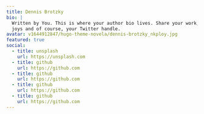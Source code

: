 ```yaml
---
title: Dennis Brotzky
bio: |
  Written by You. This is where your author bio lives. Share your work, your
  joys and of course, your Twitter handle.
avatar: v1644912847/hugo-theme-novela/dennis-brotzky_nkploy.jpg
featured: true
social:
  - title: unsplash
    url: https://unsplash.com
  - title: github
    url: https://github.com
  - title: github
    url: https://github.com
  - title: github
    url: https://github.com
  - title: github
    url: https://github.com
---
```

